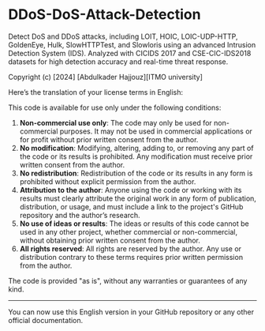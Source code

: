# DDoS-DoS-Attack-Detection
Detect DoS and DDoS attacks, including LOIT, HOIC, LOIC-UDP-HTTP, GoldenEye, Hulk, SlowHTTPTest, and Slowloris using an advanced Intrusion Detection System (IDS). Analyzed with CICIDS 2017 and CSE-CIC-IDS2018 datasets for high detection accuracy and real-time threat response.


Copyright (c) [2024] [Abdulkader Hajjouz][ITMO university]

Here’s the translation of your license terms in English:


This code is available for use only under the following conditions:
1. **Non-commercial use only**: The code may only be used for non-commercial purposes. It may not be used in commercial applications or for profit without prior written consent from the author.
2. **No modification**: Modifying, altering, adding to, or removing any part of the code or its results is prohibited. Any modification must receive prior written consent from the author.
3. **No redistribution**: Redistribution of the code or its results in any form is prohibited without explicit permission from the author.
4. **Attribution to the author**: Anyone using the code or working with its results must clearly attribute the original work in any form of publication, distribution, or usage, and must include a link to the project's GitHub repository and the author’s research.
5. **No use of ideas or results**: The ideas or results of this code cannot be used in any other project, whether commercial or non-commercial, without obtaining prior written consent from the author.
6. **All rights reserved**: All rights are reserved by the author. Any use or distribution contrary to these terms requires prior written permission from the author.

The code is provided "as is", without any warranties or guarantees of any kind.

---

You can now use this English version in your GitHub repository or any other official documentation.

